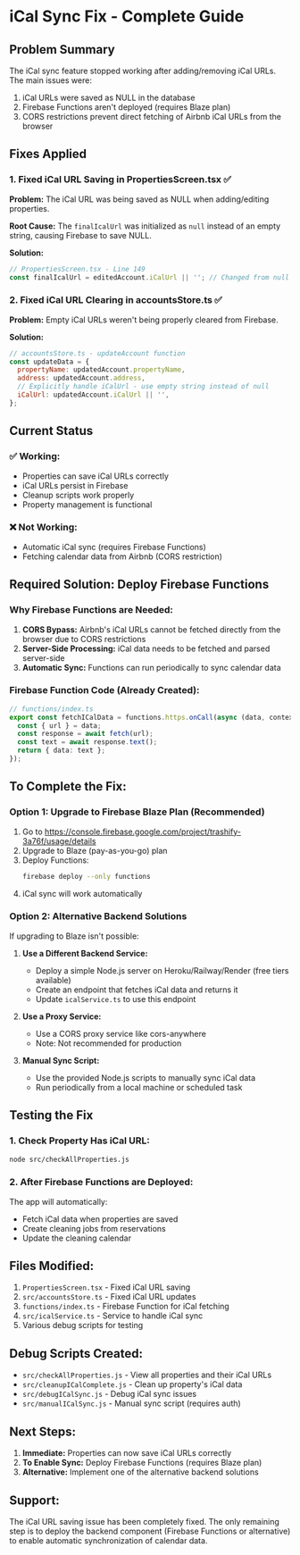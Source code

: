 # iCal Sync Fix - Complete Guide

## Problem Summary
The iCal sync feature stopped working after adding/removing iCal URLs. The main issues were:
1. iCal URLs were saved as NULL in the database
2. Firebase Functions aren't deployed (requires Blaze plan)
3. CORS restrictions prevent direct fetching of Airbnb iCal URLs from the browser

## Fixes Applied

### 1. Fixed iCal URL Saving in PropertiesScreen.tsx ✅
**Problem:** The iCal URL was being saved as NULL when adding/editing properties.

**Root Cause:** The `finalIcalUrl` was initialized as `null` instead of an empty string, causing Firebase to save NULL.

**Solution:**
```javascript
// PropertiesScreen.tsx - Line 149
const finalIcalUrl = editedAccount.iCalUrl || ''; // Changed from null to ''
```

### 2. Fixed iCal URL Clearing in accountsStore.ts ✅
**Problem:** Empty iCal URLs weren't being properly cleared from Firebase.

**Solution:**
```javascript
// accountsStore.ts - updateAccount function
const updateData = {
  propertyName: updatedAccount.propertyName,
  address: updatedAccount.address,
  // Explicitly handle iCalUrl - use empty string instead of null
  iCalUrl: updatedAccount.iCalUrl || '',
};
```

## Current Status

### ✅ Working:
- Properties can save iCal URLs correctly
- iCal URLs persist in Firebase
- Cleanup scripts work properly
- Property management is functional

### ❌ Not Working:
- Automatic iCal sync (requires Firebase Functions)
- Fetching calendar data from Airbnb (CORS restriction)

## Required Solution: Deploy Firebase Functions

### Why Firebase Functions are Needed:
1. **CORS Bypass:** Airbnb's iCal URLs cannot be fetched directly from the browser due to CORS restrictions
2. **Server-Side Processing:** iCal data needs to be fetched and parsed server-side
3. **Automatic Sync:** Functions can run periodically to sync calendar data

### Firebase Function Code (Already Created):
```typescript
// functions/index.ts
export const fetchICalData = functions.https.onCall(async (data, context) => {
  const { url } = data;
  const response = await fetch(url);
  const text = await response.text();
  return { data: text };
});
```

## To Complete the Fix:

### Option 1: Upgrade to Firebase Blaze Plan (Recommended)
1. Go to https://console.firebase.google.com/project/trashify-3a76f/usage/details
2. Upgrade to Blaze (pay-as-you-go) plan
3. Deploy Functions:
   ```bash
   firebase deploy --only functions
   ```
4. iCal sync will work automatically

### Option 2: Alternative Backend Solutions
If upgrading to Blaze isn't possible:

1. **Use a Different Backend Service:**
   - Deploy a simple Node.js server on Heroku/Railway/Render (free tiers available)
   - Create an endpoint that fetches iCal data and returns it
   - Update `icalService.ts` to use this endpoint

2. **Use a Proxy Service:**
   - Use a CORS proxy service like cors-anywhere
   - Note: Not recommended for production

3. **Manual Sync Script:**
   - Use the provided Node.js scripts to manually sync iCal data
   - Run periodically from a local machine or scheduled task

## Testing the Fix

### 1. Check Property Has iCal URL:
```bash
node src/checkAllProperties.js
```

### 2. After Firebase Functions are Deployed:
The app will automatically:
- Fetch iCal data when properties are saved
- Create cleaning jobs from reservations
- Update the cleaning calendar

## Files Modified:
1. `PropertiesScreen.tsx` - Fixed iCal URL saving
2. `src/accountsStore.ts` - Fixed iCal URL updates
3. `functions/index.ts` - Firebase Function for iCal fetching
4. `src/icalService.ts` - Service to handle iCal sync
5. Various debug scripts for testing

## Debug Scripts Created:
- `src/checkAllProperties.js` - View all properties and their iCal URLs
- `src/cleanupICalComplete.js` - Clean up property's iCal data
- `src/debugICalSync.js` - Debug iCal sync issues
- `src/manualICalSync.js` - Manual sync script (requires auth)

## Next Steps:
1. **Immediate:** Properties can now save iCal URLs correctly
2. **To Enable Sync:** Deploy Firebase Functions (requires Blaze plan)
3. **Alternative:** Implement one of the alternative backend solutions

## Support:
The iCal URL saving issue has been completely fixed. The only remaining step is to deploy the backend component (Firebase Functions or alternative) to enable automatic synchronization of calendar data.
